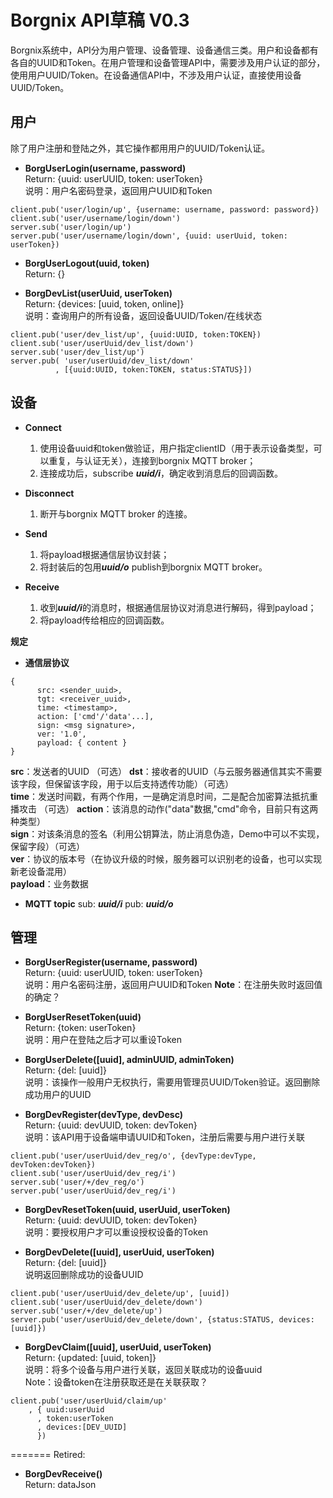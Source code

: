 Borgnix API草稿 V0.3
===================

Borgnix系统中，API分为用户管理、设备管理、设备通信三类。用户和设备都有各自的UUID和Token。在用户管理和设备管理API中，需要涉及用户认证的部分，使用用户UUID/Token。在设备通信API中，不涉及用户认证，直接使用设备UUID/Token。

用户
------------
除了用户注册和登陆之外，其它操作都用用户的UUID/Token认证。

- **BorgUserLogin(username, password)**  
Return: {uuid: userUUID, token: userToken}  
说明：用户名密码登录，返回用户UUID和Token  
```
client.pub('user/login/up', {username: username, password: password})
client.sub('user/username/login/down')
server.sub('user/login/up')
server.pub('user/username/login/down', {uuid: userUuid, token: userToken})
```

- **BorgUserLogout(uuid, token)**  
Return: {}  


- **BorgDevList(userUuid, userToken)**  
Return: {devices: [uuid, token, online]}  
说明：查询用户的所有设备，返回设备UUID/Token/在线状态  
```
client.pub('user/dev_list/up', {uuid:UUID, token:TOKEN})
client.sub('user/userUuid/dev_list/down')
server.sub('user/dev_list/up')
server.pub( 'user/userUuid/dev_list/down'
          , [{uuid:UUID, token:TOKEN, status:STATUS}])
```


设备
------------


- **Connect**

  1. 使用设备uuid和token做验证，用户指定clientID（用于表示设备类型，可以重复，与认证无关），连接到borgnix MQTT broker；
  2. 连接成功后，subscribe ***uuid/i***，确定收到消息后的回调函数。

- **Disconnect**

  1. 断开与borgnix MQTT broker 的连接。

- **Send**

  1. 将payload根据通信层协议封装；
  2. 将封装后的包用***uuid/o*** publish到borgnix MQTT broker。

- **Receive**

  1. 收到***uuid/i***的消息时，根据通信层协议对消息进行解码，得到payload；
  2. 将payload传给相应的回调函数。

**规定**
- **通信层协议**
```
{
      src: <sender_uuid>,
      tgt: <receiver_uuid>,
      time: <timestamp>,
      action: ['cmd'/'data'...],
      sign: <msg signature>,
      ver: '1.0',
      payload: { content }
}
```
**src**：发送者的UUID （可选）
**dst**：接收者的UUID（与云服务器通信其实不需要该字段，但保留该字段，用于以后支持透传功能）（可选）  
**time**：发送时间戳，有两个作用，一是确定消息时间，二是配合加密算法抵抗重播攻击  （可选）
**action**：该消息的动作("data"数据,"cmd"命令，目前只有这两种类型）  
**sign**：对该条消息的签名（利用公钥算法，防止消息伪造，Demo中可以不实现，保留字段）（可选）  
**ver**：协议的版本号（在协议升级的时候，服务器可以识别老的设备，也可以实现新老设备混用）  
**payload**：业务数据

- **MQTT topic**
  sub: ***uuid/i***
  pub: ***uuid/o***

管理
-----


- **BorgUserRegister(username, password)**  
  Return: {uuid: userUUID, token: userToken}  
  说明：用户名密码注册，返回用户UUID和Token
  **Note**：在注册失败时返回值的确定？


- **BorgUserResetToken(uuid)**  
Return: {token: userToken}  
说明：用户在登陆之后才可以重设Token  


- **BorgUserDelete([uuid], adminUUID, adminToken)**  
Return: {del: [uuid]}  
说明：该操作一般用户无权执行，需要用管理员UUID/Token验证。返回删除成功用户的UUID  

- **BorgDevRegister(devType, devDesc)**  
Return: {uuid: devUUID, token: devToken}  
说明：该API用于设备端申请UUID和Token，注册后需要与用户进行关联   
```
client.pub('user/userUuid/dev_reg/o', {devType:devType, devToken:devToken})
client.sub('user/userUuid/dev_reg/i')
server.sub('user/+/dev_reg/o')
server.pub('user/userUuid/dev_reg/i')
```

- **BorgDevResetToken(uuid, userUuid, userToken)**  
Return: {uuid: devUUID, token: devToken}  
说明：要授权用户才可以重设授权设备的Token  

- **BorgDevDelete([uuid], userUuid, userToken)**  
Return: {del: [uuid]}  
说明返回删除成功的设备UUID  
```
client.pub('user/userUuid/dev_delete/up', [uuid])
client.sub('user/userUuid/dev_delete/down')
server.sub('user/+/dev_delete/up')
server.pub('user/userUuid/dev_delete/down', {status:STATUS, devices:[uuid]})
```

- **BorgDevClaim([uuid], userUuid, userToken)**  
Return: {updated: [uuid, token]}  
说明：将多个设备与用户进行关联，返回关联成功的设备uuid  
Note：设备token在注册获取还是在关联获取？
```
client.pub('user/userUuid/claim/up'
    , { uuid:userUuid
      , token:userToken
      , devices:[DEV_UUID]
      })
```
=======
Retired:
- **BorgDevReceive()**  
Return: dataJson  

